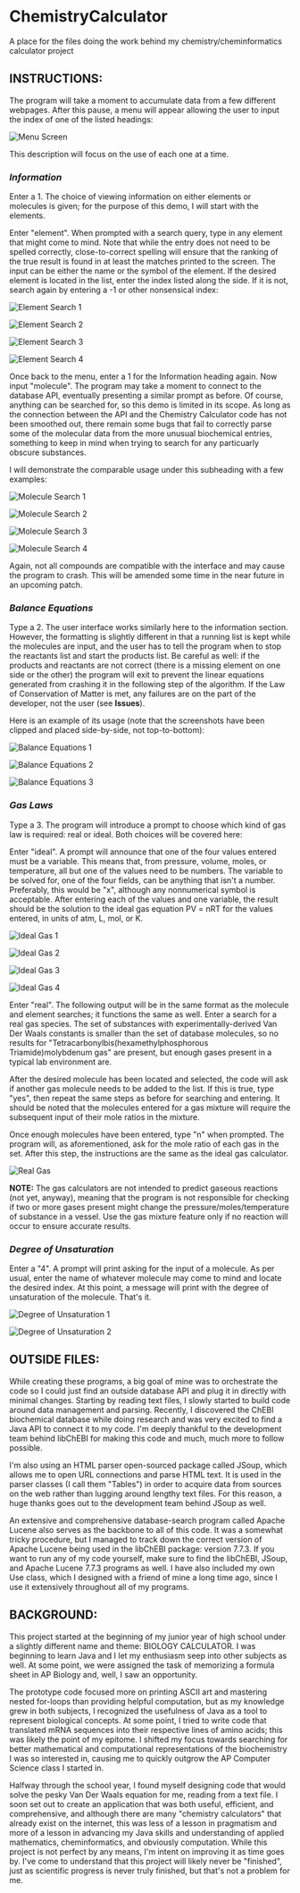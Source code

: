 # ChemistryCalculator
A place for the files doing the work behind my chemistry/cheminformatics calculator project

##  INSTRUCTIONS:

The program will take a moment to accumulate data from a few different webpages. After this pause, a menu will appear allowing the user to input the index of one of the listed headings:

![Menu Screen](https://github.com/MichaelArmendariz/ChemistryCalculator/blob/main/images/menu.png)

This description will focus on the use of each one at a time.

### _Information_

Enter a 1. The choice of viewing information on either elements or molecules is given; for the purpose of this demo, I will start with the elements.
<p>
  Enter "element". When prompted with a search query, type in any element that might come to mind. Note that while the entry does not need to be spelled correctly, close-to-correct spelling will ensure that the ranking of the true result is found in at least the matches printed to the screen. The input can be either the name or the symbol of the element. If the desired element is located in the list, enter the index listed along the side. If it is not, search again by entering a -1 or other nonsensical index:

![Element Search 1](https://github.com/MichaelArmendariz/ChemistryCalculator/blob/main/images/element%20search%20(1).png)

![Element Search 2](https://github.com/MichaelArmendariz/ChemistryCalculator/blob/main/images/element%20search%20(2).png)

![Element Search 3](https://github.com/MichaelArmendariz/ChemistryCalculator/blob/main/images/element%20search%20(3).png)

![Element Search 4](https://github.com/MichaelArmendariz/ChemistryCalculator/blob/main/images/element%20search%20(4).png)

<p>
  Once back to the menu, enter a 1 for the Information heading again. Now input "molecule". The program may take a moment to connect to the database API, eventually presenting a similar prompt as before. Of course, anything can be searched for, so this demo is limited in its scope. As long as the connection between the API and the Chemistry Calculator code has not been smoothed out, there remain some bugs that fail to correctly parse some of the molecular data from the more unusual biochemical entries, something to keep in mind when trying to search for any particuarly obscure substances.
<p>
  I will demonstrate the comparable usage under this subheading with a few examples:

![Molecule Search 1](https://github.com/MichaelArmendariz/ChemistryCalculator/blob/main/images/molecule%20search%20(1).png)

![Molecule Search 2](https://github.com/MichaelArmendariz/ChemistryCalculator/blob/main/images/molecule%20search%20(2).png)

![Molecule Search 3](https://github.com/MichaelArmendariz/ChemistryCalculator/blob/main/images/molecule%20search%20(3).png)

![Molecule Search 4](https://github.com/MichaelArmendariz/ChemistryCalculator/blob/main/images/molecule%20search%20(4).png)

Again, not all compounds are compatible with the interface and may cause the program to crash. This will be amended some time in the near future in an upcoming patch.

### _Balance Equations_

  Type a 2. The user interface works similarly here to the information section. However, the formatting is slightly different in that a running list is kept while the molecules are input, and the user has to tell the program when to stop the reactants list and start the products list. Be careful as well: if the products and reactants are not correct (there is a missing element on one side or the other) the program will exit to prevent the linear equations generated from crashing it in the following step of the algorithm. If the Law of Conservation of Matter is met, any failures are on the part of the developer, not the user (see **Issues**).
<p>
  Here is an example of its usage (note that the screenshots have been clipped and placed side-by-side, not top-to-bottom):

![Balance Equations 1](https://github.com/MichaelArmendariz/ChemistryCalculator/blob/main/images/balance%20equations%20(1).png)

![Balance Equations 2](https://github.com/MichaelArmendariz/ChemistryCalculator/blob/main/images/balance%20equations%20(2).png)

![Balance Equations 3](https://github.com/MichaelArmendariz/ChemistryCalculator/blob/main/images/balance%20equations%20(3).png)

### _Gas Laws_
<p>
  Type a 3. The program will introduce a prompt to choose which kind of gas law is required: real or ideal. Both choices will be covered here:
<p>
  Enter "ideal". A prompt will announce that one of the four values entered must be a variable. This means that, from pressure, volume, moles, or temperature, all but one of the values need to be numbers. The variable to be solved for, one of the four fields, can be anything that isn't a number. Preferably, this would be "x", although any nonnumerical symbol is acceptable. After entering each of the values and one variable, the result should be the solution to the ideal gas equation PV = nRT for the values entered, in units of atm, L, mol, or K.

![Ideal Gas 1](https://github.com/MichaelArmendariz/ChemistryCalculator/blob/main/images/gas%20laws%20(1).png)

![Ideal Gas 2](https://github.com/MichaelArmendariz/ChemistryCalculator/blob/main/images/gas%20laws%20(2).png)

![Ideal Gas 3](https://github.com/MichaelArmendariz/ChemistryCalculator/blob/main/images/gas%20laws%20(3).png)

![Ideal Gas 4](https://github.com/MichaelArmendariz/ChemistryCalculator/blob/main/images/gas%20laws%20(4).png)

<p>
  Enter "real". The following output will be in the same format as the molecule and element searches; it functions the same as well. Enter a search for a real gas species. The set of substances with experimentally-derived Van Der Waals constants is smaller than the set of database molecules, so no results for "Tetracarbonylbis(hexamethylphosphorous Triamide)molybdenum gas" are present, but enough gases present in a typical lab environment are.
<p>
  After the desired molecule has been located and selected, the code will ask if another gas molecule needs to be added to the list. If this is true, type "yes", then repeat the same steps as before for searching and entering. It should be noted that the molecules entered for a gas mixture will require the subsequent input of their mole ratios in the mixture.
<p>
  Once enough molecules have been entered, type "n" when prompted. The program will, as aforementioned, ask for the mole ratio of each gas in the set. After this step, the instructions are the same as the ideal gas calculator.

![Real Gas](https://github.com/MichaelArmendariz/ChemistryCalculator/blob/main/images/gas%20laws%20(5).png)

**NOTE:** The gas calculators are not intended to predict gaseous reactions (not yet, anyway), meaning that the program is not responsible for checking if two or more gases present might change the pressure/moles/temperature of substance in a vessel. Use the gas mixture feature only if no reaction will occur to ensure accurate results.
  
### _Degree of Unsaturation_
<p>
  Enter a "4". A prompt will print asking for the input of a molecule. As per usual, enter the name of whatever molecule may come to mind and locate the desired index. At this point, a message will print with the degree of unsaturation of the molecule. That's it.

![Degree of Unsaturation 1](https://github.com/MichaelArmendariz/ChemistryCalculator/blob/main/images/degree%20of%20unsaturation%20(1).png)

![Degree of Unsaturation 2](https://github.com/MichaelArmendariz/ChemistryCalculator/blob/main/images/degree%20of%20unsaturation%20(2).png)

## OUTSIDE FILES:
<p>
  While creating these programs, a big goal of mine was to orchestrate the code so I could just find an outside database API and plug it in directly with minimal changes. Starting by reading text files, I slowly started to build code around data management and parsing. Recently, I discovered the ChEBI biochemical database while doing research and was very excited to find a Java API to connect it to my code. I'm deeply thankful to the development team behind libChEBI for making this code and much, much more to follow possible.
<p>
  I'm also using an HTML parser open-sourced package called JSoup, which allows me to open URL connections and parse HTML text. It is used in the parser classes (I call them "Tables") in order to acquire data from sources on the web rather than lugging around lengthy text files. For this reason, a huge thanks goes out to the development team behind JSoup as well.
<p>
  An extensive and comprehensive database-search program called Apache Lucene also serves as the backbone to all of this code. It was a somewhat tricky procedure, but I managed to track down the correct version of Apache Lucene being used in the libChEBI package: version 7.7.3. If you want to run any of my code yourself, make sure to find the libChEBI, JSoup, and Apache Lucene 7.7.3 programs as well. I have also included my own Use class, which I designed with a friend of mine a long time ago, since I use it extensively throughout all of my programs.

## BACKGROUND:
<p>
  This project started at the beginning of my junior year of high school under a slightly different name and theme: BIOLOGY CALCULATOR. I was beginning to learn Java and I let my enthusiasm seep into other subjects as well. At some point, we were assigned the task of memorizing a formula sheet in AP Biology and, well, I saw an opportunity.
<p>
  The prototype code focused more on printing ASCII art and mastering nested for-loops than providing helpful computation, but as my knowledge grew in both subjects, I recognized the usefulness of Java as a tool to represent biological concepts. At some point, I tried to write code that translated mRNA sequences into their respective lines of amino acids; this was likely the point of my epitome. I shifted my focus towards searching for better mathematical and computational representations of the biochemistry I was so interested in, causing me to quickly outgrow the AP Computer Science class I started in.
<p>
  Halfway through the school year, I found myself designing code that would solve the pesky Van Der Waals equation for me, reading from a text file. I soon set out to create an application that was both useful, efficient, and comprehensive, and although there are many "chemistry calculators" that already exist on the internet, this was less of a lesson in pragmatism and more of a lesson in advancing my Java skills and understanding of applied mathematics, cheminformatics, and obviously computation. While this project is not perfect by any means, I'm intent on improving it as time goes by. I've come to understand that this project will likely never be "finished", just as scientific progress is never truly finished, but that's not a problem for me.
